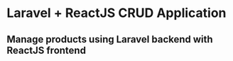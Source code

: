# Laravel + ReactJS CRUD Application
## Manage products using Laravel backend with ReactJS frontend


